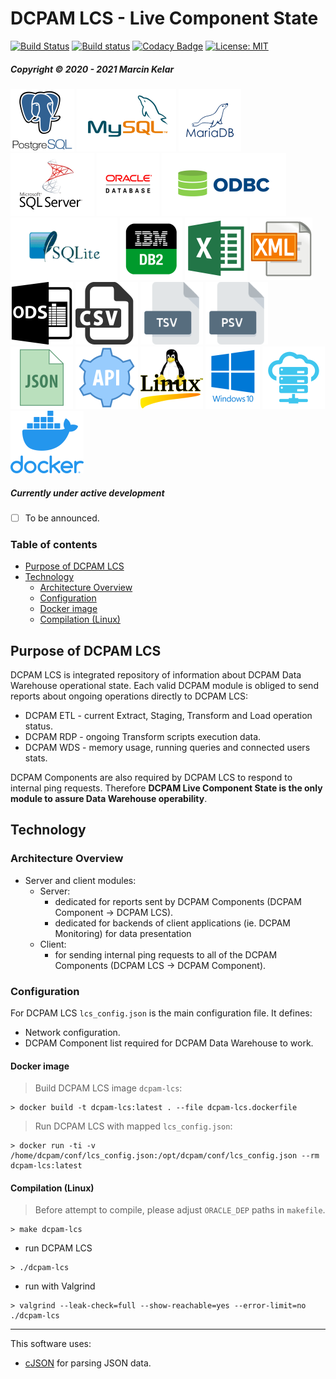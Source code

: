 # DCPAM LCS - Live Component State
[![Build Status](https://travis-ci.org/OrionExplorer/dcpam.svg?branch=master)](https://travis-ci.org/OrionExplorer/dcpam) [![Build status](https://ci.appveyor.com/api/projects/status/43le8rn6721j8jtj/branch/master?svg=true)](https://ci.appveyor.com/project/OrionExplorer/dcpam/branch/master) [![Codacy Badge](https://app.codacy.com/project/badge/Grade/f5c3afcc56ab4e14910d7f68038d732a)](https://www.codacy.com/manual/OrionExplorer/dcpam?utm_source=github.com&amp;utm_medium=referral&amp;utm_content=OrionExplorer/dcpam&amp;utm_campaign=Badge_Grade) [![License: MIT](https://img.shields.io/badge/License-MIT-brightgreen.svg)](https://opensource.org/licenses/MIT)
##### Copyright © 2020 - 2021 Marcin Kelar
![PostgreSQL](https://raw.githubusercontent.com/OrionExplorer/dcpam/master/docs/postgresql102x100.png) ![MySQL](https://raw.githubusercontent.com/OrionExplorer/dcpam/master/docs/mysql159x100.png) ![MariaDB](https://raw.githubusercontent.com/OrionExplorer/dcpam/master/docs/mariadb100x100.png) ![Microsoft SQL Server](https://raw.githubusercontent.com/OrionExplorer/dcpam/master/docs/sqlserver134x100.png) ![Oracle Database](https://raw.githubusercontent.com/OrionExplorer/dcpam/master/docs/oracle100x100.png) ![ODBC](https://raw.githubusercontent.com/OrionExplorer/dcpam/master/docs/odbc199x100.png) ![SQLite3](https://raw.githubusercontent.com/OrionExplorer/dcpam/master/docs/sqlite171x100.png) ![IBM Db2](https://raw.githubusercontent.com/OrionExplorer/dcpam/master/docs/ibmdb2100x100.png) ![XLSX](https://raw.githubusercontent.com/OrionExplorer/dcpam/master/docs/xlsx100x100.png) ![XML](https://raw.githubusercontent.com/OrionExplorer/dcpam/master/docs/xml100x100.png) ![ODS](https://raw.githubusercontent.com/OrionExplorer/dcpam/master/docs/ods100x100.png) ![CSV](https://raw.githubusercontent.com/OrionExplorer/dcpam/master/docs/csv100x100.png) ![TSV](https://raw.githubusercontent.com/OrionExplorer/dcpam/master/docs/tsv100x100.png) ![PSV](https://raw.githubusercontent.com/OrionExplorer/dcpam/master/docs/psv100x100.png) ![JSON](https://raw.githubusercontent.com/OrionExplorer/dcpam/master/docs/json100x100.png) ![API](https://raw.githubusercontent.com/OrionExplorer/dcpam/master/docs/api100x100.png) ![Linux](https://raw.githubusercontent.com/OrionExplorer/dcpam/master/docs/linux100x100.png) ![Windows 10](https://raw.githubusercontent.com/OrionExplorer/dcpam/master/docs/windows87x100.png) ![Cloud](https://raw.githubusercontent.com/OrionExplorer/dcpam/master/docs/cloud100x100.png) ![Docker](https://raw.githubusercontent.com/OrionExplorer/dcpam/master/docs/docker176x100.png)

##### Currently under active development
* [ ] To be announced. 

### Table of contents
* [Purpose of DCPAM LCS](#purpose-of-dcpam-lcs)
* [Technology](#technology)
    * [Architecture Overview](#architecture-overview)
    * [Configuration](#configuration)
    * [Docker image](#docker-image)
    * [Compilation (Linux)](#compilation-linux)

## Purpose of DCPAM LCS
DCPAM LCS is integrated repository of information about DCPAM Data Warehouse operational state. Each valid DCPAM module is obliged to send reports about ongoing operations directly to DCPAM LCS:
* DCPAM ETL - current Extract, Staging, Transform and Load operation status.
* DCPAM RDP - ongoing Transform scripts execution data.
* DCPAM WDS - memory usage, running queries and connected users stats.

DCPAM Components are also required by DCPAM LCS to respond to internal ping requests. 
Therefore **DCPAM Live Component State is the only module to assure Data Warehouse operability**.

## Technology
### Architecture Overview
* Server and client modules:
	* Server:
		* dedicated for reports sent by DCPAM Components (DCPAM Component -> DCPAM LCS).
		* dedicated for backends of client applications (ie. DCPAM Monitoring) for data presentation
	* Client:
		* for sending internal ping requests to all of the DCPAM Components (DCPAM LCS -> DCPAM Component).

### Configuration
For DCPAM LCS `lcs_config.json` is the main configuration file. It defines:
* Network configuration.
* DCPAM Component list required for DCPAM Data Warehouse to work.

#### Docker image
> Build DCPAM LCS image `dcpam-lcs`:
```
> docker build -t dcpam-lcs:latest . --file dcpam-lcs.dockerfile
```
> Run DCPAM LCS with mapped `lcs_config.json`:
```
> docker run -ti -v /home/dcpam/conf/lcs_config.json:/opt/dcpam/conf/lcs_config.json --rm dcpam-lcs:latest
```

#### Compilation (Linux)
> Before attempt to compile, please adjust `ORACLE_DEP` paths in `makefile`.
```
> make dcpam-lcs
```
- run DCPAM LCS
```
> ./dcpam-lcs
```
- run with Valgrind
```
> valgrind --leak-check=full --show-reachable=yes --error-limit=no ./dcpam-lcs
```

---
This software uses:
* [cJSON](https://github.com/DaveGamble/cJSON "cJSON") for parsing JSON data.
